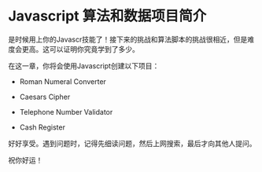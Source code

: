 # Javascript 算法和数据项目简介 #

是时候用上你的Javascr技能了！接下来的挑战和算法脚本的挑战很相近，但是难度会更高。这可以证明你究竟学到了多少。

在这一章，你将会使用Javascript创建以下项目：

* Roman Numeral Converter

* Caesars Cipher

* Telephone Number Validator

* Cash Register

好好享受。遇到问题时，记得先细读问题，然后上网搜索，最后才向其他人提问。

祝你好运！


